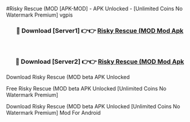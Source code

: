 #Risky Rescue (MOD [APK-MOD] - APK Unlocked - [Unlimited Coins No Watermark Premium] vgpis



<div align="center">

<h3>🔴 Download [Server1] 👉👉 <a href="https://momento.my/?title=Risky_Rescue_(MOD">Risky Rescue (MOD Mod Apk</a></h3><br>

<h3>🔴 Download [Server2] 👉👉 <a href="https://momento.my/?title=Risky_Rescue_(MOD">Risky Rescue (MOD Mod Apk</a></h3>
</div>



Download Risky Rescue (MOD beta APK Unlocked

Free Risky Rescue (MOD beta APK Unlocked [Unlimited Coins No Watermark Premium]

Download Risky Rescue (MOD beta APK Unlocked [Unlimited Coins No Watermark Premium] Mod For Android
